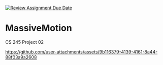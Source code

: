 [![Review Assignment Due Date](https://classroom.github.com/assets/deadline-readme-button-22041afd0340ce965d47ae6ef1cefeee28c7c493a6346c4f15d667ab976d596c.svg)](https://classroom.github.com/a/J_c8sizy)
# MassiveMotion
CS 245 Project 02



https://github.com/user-attachments/assets/9b116379-4139-4161-8a44-88f03a9a2608

